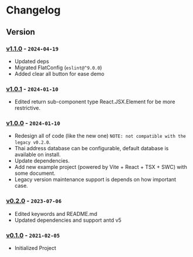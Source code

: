 # Changelog

## Version

### [v1.1.0] - `2024-04-19`

- Updated deps
- Migrated FlatConfig (`eslint@^9.0.0`)
- Added clear all button for ease demo

### [v1.0.1] - `2024-01-10`

- Edited return sub-component type React.JSX.Element for be more restrictive.

### [v1.0.0] - `2024-01-10`

- Redesign all of code (like the new one) `NOTE: not compatible with the legacy v0.2.0`.
- Thai address database can be configurable, default database is available on install.
- Update dependencies.
- Add new example project (powered by Vite + React + TSX + SWC) with some document.
- Legacy version maintenance support is depends on how important case.

### [v0.2.0] - `2023-07-06`

- Edited keywords and README.md
- Updated dependencies and support antd v5

### [v0.1.0] - `2021-02-05`

- Initialized Project

[v1.1.0]: https://github.com/buildingwatsize/thai-address-autocomplete-react/releases/tag/v1.1.0
[v1.0.1]: https://github.com/buildingwatsize/thai-address-autocomplete-react/releases/tag/v1.0.1
[v1.0.0]: https://github.com/buildingwatsize/thai-address-autocomplete-react/releases/tag/v1.0.0
[v0.2.0]: https://github.com/buildingwatsize/thai-address-autocomplete-react/releases/tag/v0.2.0
[v0.1.0]: https://github.com/buildingwatsize/thai-address-autocomplete-react/releases/tag/v0.1.0
